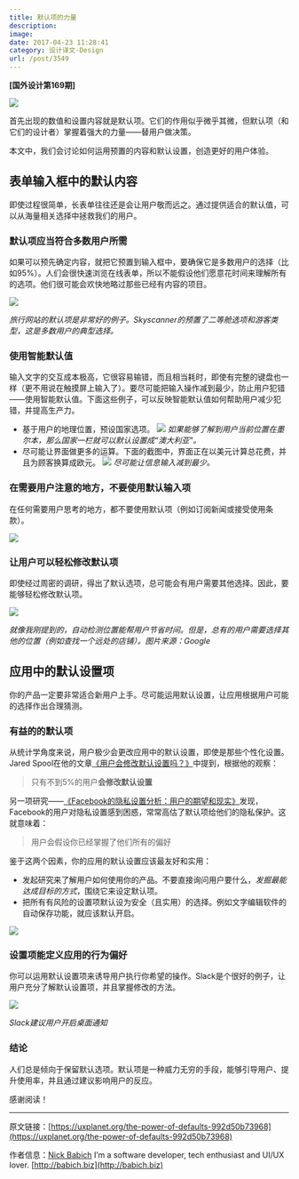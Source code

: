 ```yaml
---
title: 默认项的力量
description: 
image: 
date: 2017-04-23 11:28:41
category: 设计译文-Design
url: /post/3549
---
```


**[国外设计第169期]**

![](https://cdn.victor42.work/posts/2017-04/04-19/1-NKm6slgQzK0jX677WuOTDQ.png)

首先出现的数值和设置内容就是默认项。它们的作用似乎微乎其微，但默认项（和它们的设计者）掌握着强大的力量——替用户做决策。

本文中，我们会讨论如何运用预置的内容和默认设置，创造更好的用户体验。

## 表单输入框中的默认内容

即使过程很简单，长表单往往还是会让用户敬而远之。通过提供适合的默认值，可以从海量相关选择中拯救我们的用户。

### 默认项应当符合多数用户所需

如果可以预先确定内容，就把它预置到输入框中，要确保它是多数用户的选择（比如95%）。人们会很快速浏览在线表单，所以不能假设他们愿意花时间来理解所有的选项。他们很可能会欢快地略过那些已经有内容的项目。

![](https://cdn.victor42.work/posts/2017-04/04-19/1-1MQ_ludtPo5spcjVbO6hnw.png)

*旅行网站的默认项是非常好的例子。Skyscanner的预置了二等舱选项和游客类型，这是多数用户的典型选择。*

### 使用智能默认值

输入文字的交互成本极高，它很容易输错，而且相当耗时，即使有完整的键盘也一样（更不用说在触摸屏上输入了）。要尽可能把输入操作减到最少，防止用户犯错——使用智能默认值。下面这些例子，可以反映智能默认值如何帮助用户减少犯错，并提高生产力。

- 基于用户的地理位置，预设国家选项。
    ![](https://cdn.victor42.work/posts/2017-04/04-19/1-G_ABQUsS9om85khaFZ3Rgw.png)
    *如果能够了解到用户当前位置在墨尔本，那么国家一栏就可以默认设置成“澳大利亚”。*
- 尽可能让界面做更多的运算。下面的截图中，界面正在以美元计算总花费，并且为顾客换算成欧元。
    ![](https://cdn.victor42.work/posts/2017-04/04-19/1-G_ABQUsS9om85khaFZ3Rgw.png)
    *尽可能让信息输入减到最少。*

### 在需要用户注意的地方，不要使用默认输入项

在任何需要用户思考的地方，都不要使用默认项（例如订阅新闻或接受使用条款）。

![](https://cdn.victor42.work/posts/2017-04/04-19/1-nuczv6CDVhOcMHThkw4K5w.png)

### 让用户可以轻松修改默认项

即使经过周密的调研，得出了默认选项，总可能会有用户需要其他选择。因此，要能够轻松修改默认项。

![](https://cdn.victor42.work/posts/2017-04/04-19/1-H73nKVBuyAYPf1wt9DCMvw.png)

*就像我刚提到的，自动检测位置能帮用户节省时间。但是，总有的用户需要选择其他的位置（例如查找一个远处的店铺）。图片来源：Google*

## 应用中的默认设置项

你的产品一定要非常适合新用户上手。尽可能运用默认设置，让应用根据用户可能的选择作出合理猜测。

### 有益的的默认项

从统计学角度来说，用户极少会更改应用中的默认设置，即使是那些个性化设置。Jared Spool在他的文章[《用户会修改默认设置吗？》](https://www.uie.com/brainsparks/2011/09/14/do-users-change-their-settings/)中提到，根据他的观察：

> 只有不到5%的用户**会修改默认设置**

另一项研究——[《Facebook的隐私设置分析：用户的期望和现实》](http://conferences.sigcomm.org/imc/2011/docs/p61.pdf)发现，Facebook的用户对隐私设置感到困惑，常常高估了默认项给他们的隐私保护。这就意味着：

> 用户会假设你已经掌握了他们所有的偏好

鉴于这两个因素，你的应用的默认设置应该最友好和实用：

- 发起研究来了解用户如何使用你的产品。不要直接询问用户要什么，*发掘最能达成目标的方式*，围绕它来设定默认项。
- 把所有有风险的设置项默认设为安全（且实用）的选择。例如文字编辑软件的自动保存功能，就应该默认开启。

![](https://cdn.victor42.work/posts/2017-04/04-19/0-A-ViUxWC_vBrJMh7.png)

### 设置项能定义应用的行为偏好

你可以运用默认设置项来诱导用户执行你希望的操作。Slack是个很好的例子，让用户充分了解默认设置项，并且掌握修改的方法。

![](https://cdn.victor42.work/posts/2017-04/04-19/1-CLdfAnTWxxviSkVsy5fxCA.png)

*Slack建议用户开启桌面通知*

### 结论

人们总是倾向于保留默认选项。默认项是一种威力无穷的手段，能够引导用户、提升使用率，并且通过建议影响用户的反应。

感谢阅读！

---

原文链接：[https://uxplanet.org/the-power-of-defaults-992d50b73968](https://uxplanet.org/the-power-of-defaults-992d50b73968)

作者信息：[Nick Babich](https://uxplanet.org/@101?source=post_header_lockup)
I’m a software developer, tech enthusiast and UI/UX lover. [http://babich.biz](http://babich.biz)